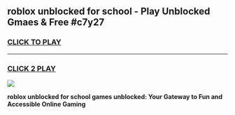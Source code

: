 
## roblox unblocked for school - Play Unblocked Gmaes & Free #c7y27
<h3>
<a href="https://premium.freeplayer.one?title=roblox_unblocked_for_school&ref=03M">CLICK TO PLAY</a></h3>
<hr>

<h3>
<a href="https://premium.freeplayer.one?title=roblox_unblocked_for_school&ref=03M">CLICK 2 PLAY</a>
  
</h3>

<a href="https://premium.freeplayer.one?title=roblox_unblocked_for_school&ref=03M"><img src="https://clearcache.store/games.png"></a>


**roblox unblocked for school games unblocked: Your Gateway to Fun and Accessible Online Gaming**

